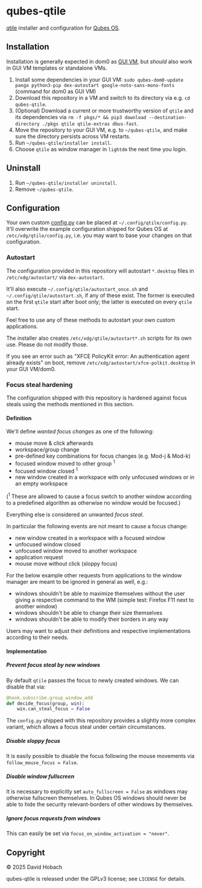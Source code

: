 # qubes-qtile

[qtile](https://qtile.org/) installer and configuration for [Qubes OS](https://www.qubes-os.org/).

## Installation

Installation is generally expected in dom0 as [GUI VM](https://www.qubes-os.org/doc/gui-domain/), but _should_ also work in GUI VM templates or standalone VMs.

1. Install some dependencies in your GUI VM: `sudo qubes-dom0-update pango python3-pip dex-autostart google-noto-sans-mono-fonts` (command for dom0 as GUI VM)
2. Download this repository in a VM and switch to its directory via e.g. `cd qubes-qtile`.
3. (Optional) Download a current or more trustworthy version of `qtile` and its dependencies via `rm -f pkgs/* && pip3 download --destination-directory ./pkgs qtile qtile-extras dbus-fast`.
4. Move the repository to your GUI VM, e.g. to `~/qubes-qtile`, and make sure the directory persists across VM restarts.
5. Run `~/qubes-qtile/installer install`.
6. Choose `qtile` as window manager in `lightdm` the next time you login.

## Uninstall

1. Run `~/qubes-qtile/installer uninstall`.
2. Remove `~/qubes-qtile`.

## Configuration

Your own custom [config.py](https://docs.qtile.org/en/latest/manual/config/index.html) can be placed at `~/.config/qtile/config.py`. It'll overwrite the example configuration shipped for Qubes OS at `/etc/xdg/qtile/config.py`, i.e. you may want to base your changes on that configuration.

### Autostart

The configuration provided in this repository will autostart `*.desktop` files in `/etc/xdg/autostart/` via `dex-autostart`.

It'll also execute `~/.config/qtile/autostart_once.sh` and `~/.config/qtile/autostart.sh`, if any of these exist. The former is executed on the first `qtile` start after boot only; the latter is executed on every `qtile` start.

Feel free to use any of these methods to autostart your own custom applications.

The installer also creates `/etc/xdg/qtile/autostart*.sh` scripts for its own use. Please do not modify those.

If you see an error such as "XFCE PolicyKit error: An authentication agent already exists" on boot, remove `/etc/xdg/autostart/xfce-polkit.desktop` in your GUI VM/dom0.

### Focus steal hardening

The configuration shipped with this repository is hardened against focus steals using the methods mentioned in this section.

#### Definition

We'll define _wanted focus changes_ as one of the following:

* mouse move & click afterwards
* workspace/group change
* pre-defined key combinations for focus changes (e.g. Mod-j & Mod-k)
* focused window moved to other group <sup>1</sup>
* focused window closed <sup>1</sup>
* new window created in a workspace with only unfocused windows or in an empty workspace

(<sup>1</sup> These are allowed to cause a focus switch to another window according to a predefined algorithm as otherwise no window would be focused.)

Everything else is considered an unwanted _focus steal_.

In particular the following events are not meant to cause a focus change:

* new window created in a workspace with a focused window
* unfocused window closed
* unfocused window moved to another workspace
* application request
* mouse move without click (sloppy focus)

For the below example other requests from applications to the window manager are meant to be ignored in general as well, e.g.:

* windows shouldn't be able to maximize themselves without the user giving a respective command to the WM (simple test: Firefox F11 next to another window)
* windows shouldn't be able to change their size themselves
* windows shouldn't be able to modify their borders in any way

Users may want to adjust their definitions and respective implementations according to their needs.

#### Implementation

##### Prevent focus steal by new windows

By default `qtile` passes the focus to newly created windows. We can disable that via:

```python
@hook.subscribe.group_window_add
def decide_focus(group, win):
    win.can_steal_focus = False
```

The `config.py` shipped with this repository provides a slightly more complex variant, which allows a focus steal under certain circumstances.

##### Disable sloppy focus

It is easily possible to disable the focus following the mouse movements via `follow_mouse_focus = False`.

##### Disable window fullscreen

It is necessary to explicitly set `auto_fullscreen = False` as windows may otherwise fullscreen themselves. In Qubes OS windows should never be able to hide the security relevant-borders of other windows by themselves.

##### Ignore focus requests from windows

This can easily be set via `focus_on_window_activation = "never"`.

## Copyright

© 2025 David Hobach

qubes-qtile is released under the GPLv3 license; see `LICENSE` for details.
